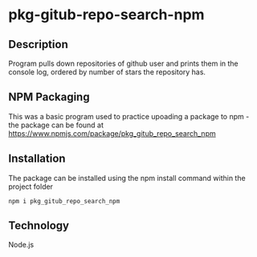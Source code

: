 # pkg-gitub-repo-search-npm
## Description
Program pulls down repositories of github user and prints them in the console log, ordered by number of stars the repository has.

## NPM Packaging
This was a basic program used to practice upoading a package to npm - the package can be found at https://www.npmjs.com/package/pkg_gitub_repo_search_npm

## Installation
The package can be installed using the npm install command within the project folder
```
npm i pkg_gitub_repo_search_npm
```

## Technology
Node.js
